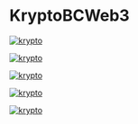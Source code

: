 # KryptoBCWeb3

[![krypto](https://saedmu.com/Screenshot2.png "krypto")](https://saedmu.com/Screenshot2.png "krypto")

[![krypto](https://saedmu.com/Screenshot3.png "krypto")](https://saedmu.com/Screenshot3.png "krypto")

[![krypto](https://saedmu.com/Screenshot4.png "krypto")](https://saedmu.com/Screenshot4.png "krypto")

[![krypto](https://saedmu.com/Screenshot5.png "krypto")](https://saedmu.com/Screenshot5.png "krypto")

[![krypto](https://saedmu.com/Screenshot6.png "krypto")](https://saedmu.com/Screenshot6.png "krypto")

